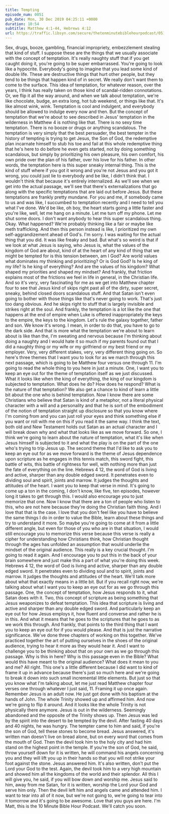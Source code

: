 ```yaml
---
title: Tempting
episode_num: 0051
pub_date: Mon, 30 Dec 2019 04:25:11 +0000
duration: 10:54
subtitle: Matthew 4:1-44, Hebrews 4:12
url: https://traffic.libsyn.com/secure/thetenminutebiblehourpodcast/051_-_Temptingz.mp3
---
```


 Sex, drugs, booze, gambling, financial impropriety, embezzlement stealing that kind of stuff. I suppose these are the things that we usually associate with the concept of temptation. It's really naughty stuff that if you get caught doing it, you're going to be super embarrassed. You're going to look like a hypocrite. Everybody's going to imagine that you lead some kind of double life. These are destructive things that hurt other people, but they tend to be things that happen kind of in secret. We really don't want them to come to the surface. This idea of temptation, for whatever reason, over the years, I think has really taken on those kind of scandal-ridden connotations. Or, we flip it all the way around, and when we talk about temptation, we're like chocolate, budge, an extra long, hot tub weekend, or things like that. It's like almost wink, wink. Temptation is cool and indulgent, and everybody should be allowed to indulge every now and then. But the concept of temptation that we're about to see described in Jesus' temptation in the wilderness in Matthew 4 is nothing like that. There is no sexy time temptation. There is no booze or drugs or anything scandalous. The temptation is very simply that the best persuader, the best tempter in the history of tempting is trying to get Jesus, the Son of God, the redemptive plan incarnate himself to stub his toe and fail at this whole redemptive thing that he's here to do before he even gets started, not by doing something scandalous, but simply by prioritizing his own pleasure, his own comfort, his own pride over the plan of his father, over his love for his father. In other words, the temptation here is this super sneaky internal thing. This is the kind of stuff where if you got it wrong and you're not Jesus and you got it wrong, you could just lie to everybody and be like, I didn't think that. I wouldn't think that because it's entirely internalized. As we'll see when we get into the actual passage, we'll see that there's externalizations that go along with the specific temptations that are laid out before Jesus. But these temptations are frankly pretty mundane. For you and me, if somebody came to us and was like, I succumbed to temptation recently and I need to tell you what I've done. We'd be like, oh boy, the heart starts going a little faster and you're like, well, let me hang on a minute. Let me turn off my phone. Let me shut some doors. I don't want anybody to hear this super scandalous thing. Okay. What happened? We're probably thinking like a fair or maybe like meth trafficking. And then this person instead is like, I prioritized my own self-aggrandizement ahead of God's. I'm sorry. I was waiting for the actual thing that you did. It was like freaky and bad. But what's so weird is that if we look at what Jesus is saying, who Jesus is, what the values of the kingdom of God are about, kind of at the heart of any kind of thing that we might be tempted for is this tension between, am I God? Are world values what dominates my thinking and prioritizing? Or is God God? Is he king of my life? Is he king of everything? And are the values of his kingdom? What shaped my priorities and shaped my mindset? And frankly, that friction explains most of the frictions we feel in life in general, in the Christian life. And so it's very, very fascinating for me as we get into Matthew chapter four to see that Jesus kind of skips right past all of the dirty, super secret, sneaky, behind closed doors scandalous stuff. And that Satan isn't even going to bother with those things like that's never going to work. That's just too dang obvious. And he skips right to stuff that is largely invisible and strikes right at the soul. And frankly, the temptation is a lot like the one that happens at the end of empire when Luke is offered inappropriately the keys to the empire, the keys to the kingdom. Let's rule the galaxy together, father and son. We know it's wrong. I mean, in order to do that, you have to go to the dark side. And that is more what the temptation we're about to learn about is like than the, I'm sweating and nervous because I'm thinking about doing a naughty and I would hate it so much if my parents found out that I did a naughty thing or my wife or my girlfriend or my best friend or my employer. Very, very different stakes, very, very different thing going on. So here's three themes that I want you to look for as we march through this next passage, which is going to be Matthew four versus one through 11. I'm going to read the whole thing to you here in just a minute. One, I want you to keep an eye out for the theme of temptation itself as we just discussed. What it looks like when the king of everything, the king of our kingdom is subjected to temptation. What does he do? How does he respond? What is the nature of that temptation? We also get a chance to kind of learn a little bit about the one who is behind temptation. Now I know there are some Christians who believe that Satan is kind of a metaphor, not a literal physical character with a will and a personality and that he is sort of the embodiment of the notion of temptation straight up disclosure so that you know where I'm coming from and you can just roll your eyes and think something else if you want or roll with me on this if you read it the same way. I think the text, both old and New Testament holds out Satan as an actual character and I will break down why and what that looks like as we move forward. So one, I think we're going to learn about the nature of temptation, what it's like when Jesus himself is subjected to it and what the play is on the part of the one who's trying to trip Jesus up. The second theme that I'd like to ask you to keep an eye out for as we move forward is the theme of Jesus dependence upon scripture as he engages in this tennis match, this sword fight, this battle of wits, this battle of rightness for well, with nothing more than just the fate of everything on the line. Hebrews 4 12, the word of God is living and active, sharper than any double edged sword. It penetrates even to dividing soul and spirit, joints and marrow. It judges the thoughts and attitudes of the heart. I want you to keep that verse in mind. It's going to come up a ton in the coming, I don't know, like five, ten episodes, however long it takes to get through this. I would also encourage you to just memorize that one. Now I know that there are a ton of people who listen to this, who are not here because they're doing the Christian faith thing. And I love that that is the case. I love that you don't feel like you have to believe the same things I do in order to value the Bible, learn about these things and try to understand it more. So maybe you're going to come at it from a little different angle, but even for those of you who are in that situation, I would still encourage you to memorize this verse because this verse is really a cipher for understanding how Christians think, how Christian thought through the ages has unfolded an assumption that would underlie the mindset of the original audience. This really is a key crucial thought. I'm going to read it again. And I encourage you to put this in the back of your brain somewhere and just make this a part of what you're doing this week. Hebrews 4 12, the word of God is living and active, sharper than any double edged sword. It penetrates even to dividing soul and to spirit, joints and marrow. It judges the thoughts and attitudes of the heart. We'll talk more about what that exactly means in a little bit. But if you recall right now, we're talking about what I want you to keep an eye out for as we go through this passage. One, the concept of temptation, how Jesus responds to it, what Satan does with it. Two, this concept of scripture as being something that Jesus weaponizes to defeat temptation. This idea that scripture is living and active and sharper than any double edged sword. And particularly keep an eye out for how Jesus employs it, how fluent and converse and rather he is in this. And what it means that he goes to the scriptures that he goes to as we work this through. And frankly, that points to the third thing that I want you to keep an eye out for if you would please. And that is just the narrative significance. We've done three chapters of working on this together. We've practiced together the art of putting ourselves in the shoes of the original audience, trying to hear it more as they would hear it. And I want to challenge you to be thinking about that on your own as we go through this passage. Why is this in here? Why is this passage even in the Bible? What would this have meant to the original audience? What does it mean to you and me? All right. This one's a little different because I did want to kind of frame it up in advance because there's just so much here and we're going to break it down into such small incremental little elements. But just so that you know what I'm talking about, let me just read Matthew chapter four verses one through whatever I just said, 11. Framing it up once again. Remember Jesus is an adult now. He just got done with his baptism at the hands of John. The whole Trinity showed up and affirmed him. And now we're going to flip it around. And it looks like the whole Trinity is not physically there anymore. Jesus is out in the wilderness. Seemingly abandoned and the opposite of the Trinity shows up. Then Jesus was led by the spirit into the desert to be tempted by the devil. After fasting 40 days and 40 nights, he was hungry. The tempter came to him and said, if you're the son of God, tell these stones to become bread. Jesus answered, it's written man doesn't live on bread alone, but on every word that comes from the mouth of God. Then the devil took him to the holy city and had him stand on the highest point in the temple. If you're the son of God, he said, throw yourself down for it is written, he will command his angels concerning you and they will lift you up in their hands so that you will not strike your foot against the stone. Jesus answered him. It's also written, don't put the Lord your God to the test. Again, the devil took him to a very high mountain and showed him all the kingdoms of the world and their splendor. All this I will give you, he said, if you will bow down and worship me. Jesus said to him, away from me Satan, for it is written, worship the Lord your God and serve him only. Then the devil left him and angels came and attended him. I want to tear into all of it now, but we're not going to, we're going to tear into it tomorrow and it's going to be awesome. Love that you guys are here. I'm Matt, this is the 10 Minute Bible Hour Podcast. We'll catch you soon.